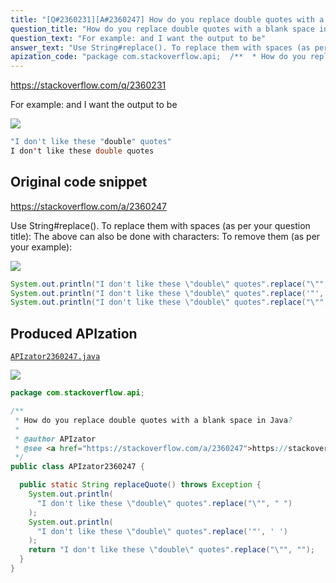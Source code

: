 ```yaml
---
title: "[Q#2360231][A#2360247] How do you replace double quotes with a blank space in Java?"
question_title: "How do you replace double quotes with a blank space in Java?"
question_text: "For example: and I want the output to be"
answer_text: "Use String#replace(). To replace them with spaces (as per your question title): The above can also be done with characters: To remove them (as per your example):"
apization_code: "package com.stackoverflow.api;  /**  * How do you replace double quotes with a blank space in Java?  *  * @author APIzator  * @see <a href=\"https://stackoverflow.com/a/2360247\">https://stackoverflow.com/a/2360247</a>  */ public class APIzator2360247 {    public static String replaceQuote() throws Exception {     System.out.println(       \"I don't like these \\\"double\\\" quotes\".replace(\"\\\"\", \" \")     );     System.out.println(       \"I don't like these \\\"double\\\" quotes\".replace('\"', ' ')     );     return \"I don't like these \\\"double\\\" quotes\".replace(\"\\\"\", \"\");   } }"
---
```


https://stackoverflow.com/q/2360231

For example:
and I want the output to be


<div class="code-logo"><img src="/stackoverflow.png" /></div>

```java
"I don't like these "double" quotes"
I don't like these double quotes
```


## Original code snippet

https://stackoverflow.com/a/2360247

Use String#replace().
To replace them with spaces (as per your question title):
The above can also be done with characters:
To remove them (as per your example):

<div class="code-logo"><img src="/stackoverflow.png" /></div>

```java
System.out.println("I don't like these \"double\" quotes".replace("\"", " "));
System.out.println("I don't like these \"double\" quotes".replace('"', ' '));
System.out.println("I don't like these \"double\" quotes".replace("\"", ""));
```

## Produced APIzation

[`APIzator2360247.java`](https://github.com/pasqualesalza/apization-temp/raw/main/data/search/APIzator2360247.java)

<div class="code-logo"><img src="/apizator.png" /></div>

```java
package com.stackoverflow.api;

/**
 * How do you replace double quotes with a blank space in Java?
 *
 * @author APIzator
 * @see <a href="https://stackoverflow.com/a/2360247">https://stackoverflow.com/a/2360247</a>
 */
public class APIzator2360247 {

  public static String replaceQuote() throws Exception {
    System.out.println(
      "I don't like these \"double\" quotes".replace("\"", " ")
    );
    System.out.println(
      "I don't like these \"double\" quotes".replace('"', ' ')
    );
    return "I don't like these \"double\" quotes".replace("\"", "");
  }
}

```